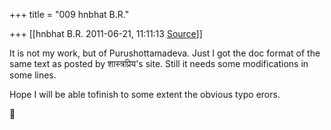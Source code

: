 +++
title = "009 hnbhat B.R."

+++
[[hnbhat B.R.	2011-06-21, 11:11:13 [Source](https://groups.google.com/g/bvparishat/c/8P3Na-bYZ1c)]]



It is not my work, but of Purushottamadeva. Just I got the doc format of the same text as posted by शास्त्रप्रिय's site. Still it needs some modifications in some lines.



Hope I will be able tofinish to some extent the obvious typo erors.



